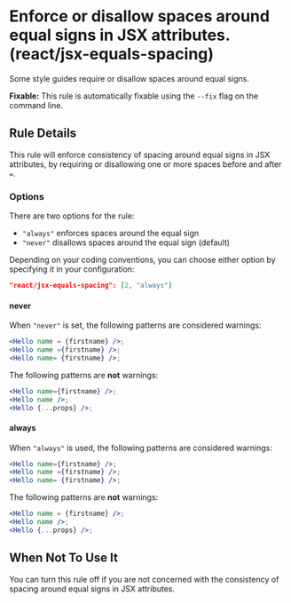 # Enforce or disallow spaces around equal signs in JSX attributes. (react/jsx-equals-spacing)

Some style guides require or disallow spaces around equal signs.

**Fixable:** This rule is automatically fixable using the `--fix` flag on the command line.

## Rule Details

This rule will enforce consistency of spacing around equal signs in JSX attributes, by requiring or disallowing one or more spaces before and after `=`.

### Options

There are two options for the rule:

* `"always"` enforces spaces around the equal sign
* `"never"` disallows spaces around the equal sign (default)

Depending on your coding conventions, you can choose either option by specifying it in your configuration:

```json
"react/jsx-equals-spacing": [2, "always"]
```

#### never

When `"never"` is set, the following patterns are considered warnings:

```jsx
<Hello name = {firstname} />;
<Hello name ={firstname} />;
<Hello name= {firstname} />;
```

The following patterns are **not** warnings:

```jsx
<Hello name={firstname} />;
<Hello name />;
<Hello {...props} />;
```

#### always

When `"always"` is used, the following patterns are considered warnings:

```jsx
<Hello name={firstname} />;
<Hello name ={firstname} />;
<Hello name= {firstname} />;
```

The following patterns are **not** warnings:

```jsx
<Hello name = {firstname} />;
<Hello name />;
<Hello {...props} />;
```

## When Not To Use It

You can turn this rule off if you are not concerned with the consistency of spacing around equal signs in JSX attributes.


